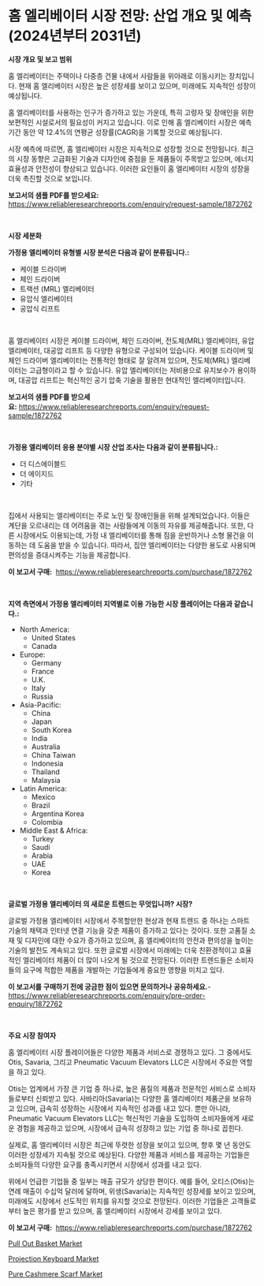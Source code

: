 <p><h1>홈 엘리베이터 시장 전망: 산업 개요 및 예측 (2024년부터 2031년)</h1></p><p><strong>시장 개요 및 보고 범위</strong></p>
<p><p>홈 엘리베이터는 주택이나 다중층 건물 내에서 사람들을 위아래로 이동시키는 장치입니다. 현재 홈 엘리베이터 시장은 높은 성장세를 보이고 있으며, 미래에도 지속적인 성장이 예상됩니다. </p><p>홈 엘리베이터를 사용하는 인구가 증가하고 있는 가운데, 특히 고령자 및 장애인을 위한 보편적인 시설로서의 필요성이 커지고 있습니다. 이로 인해 홈 엘리베이터 시장은 예측 기간 동안 약 12.4%의 연평균 성장률(CAGR)을 기록할 것으로 예상됩니다.</p><p>시장 예측에 따르면, 홈 엘리베이터 시장은 지속적으로 성장할 것으로 전망됩니다. 최근의 시장 동향은 고급화된 기술과 디자인에 중점을 둔 제품들이 주목받고 있으며, 에너지 효율성과 안전성이 향상되고 있습니다. 이러한 요인들이 홈 엘리베이터 시장의 성장을 더욱 촉진할 것으로 보입니다.</p></p>
<p><strong>보고서의 샘플 PDF를 받으세요:</strong> <a href="https://www.reliableresearchreports.com/enquiry/request-sample/1872762">https://www.reliableresearchreports.com/enquiry/request-sample/1872762</a></p>
<p>&nbsp;</p>
<p><strong>시장 세분화</strong></p>
<p><strong>가정용 엘리베이터 유형별 시장 분석은 다음과 같이 분류됩니다.:</strong></p>
<p><ul><li>케이블 드라이버</li><li>체인 드라이버</li><li>트랙션 (MRL) 엘리베이터</li><li>유압식 엘리베이터</li><li>공압식 리프트</li></ul></p>
<p>&nbsp;</p>
<p><p>홈 엘리베이터 시장은 케이블 드라이버, 체인 드라이버, 전도체(MRL) 엘리베이터, 유압 엘리베이터, 대공압 리프트 등 다양한 유형으로 구성되어 있습니다. 케이블 드라이버 및 체인 드라이버 엘리베이터는 전통적인 형태로 잘 알려져 있으며, 전도체(MRL) 엘리베이터는 고급형이라고 할 수 있습니다. 유압 엘리베이터는 저비용으로 유지보수가 용이하며, 대공압 리프트는 혁신적인 공기 압축 기술을 활용한 현대적인 엘리베이터입니다.</p></p>
<p><strong>보고서의 샘플 PDF를 받으세요:</strong>&nbsp;<a href="https://www.reliableresearchreports.com/enquiry/request-sample/1872762">https://www.reliableresearchreports.com/enquiry/request-sample/1872762</a></p>
<p>&nbsp;</p>
<p><strong> 가정용 엘리베이터 응용 분야별 시장 산업 조사는 다음과 같이 분류됩니다.:</strong></p>
<p><ul><li>더 디스에이블드</li><li>더 에이지드</li><li>기타</li></ul></p>
<p>&nbsp;</p>
<p><p>집에서 사용되는 엘리베이터는 주로 노인 및 장애인들을 위해 설계되었습니다. 이들은 계단을 오르내리는 데 어려움을 겪는 사람들에게 이동의 자유를 제공해줍니다. 또한, 다른 시장에서도 이용되는데, 가정 내 엘리베이터를 통해 짐을 운반하거나 소형 물건을 이동하는 데 도움을 받을 수 있습니다. 따라서, 집안 엘리베이터는 다양한 용도로 사용되며 편의성을 증대시켜주는 기능을 제공합니다.</p></p>
<p><strong>이 보고서 구매:</strong>&nbsp; <a href="https://www.reliableresearchreports.com/purchase/1872762">https://www.reliableresearchreports.com/purchase/1872762</a></p>
<p>&nbsp;</p>
<p><strong>지역 측면에서 가정용 엘리베이터 지역별로 이용 가능한 시장 플레이어는 다음과 같습니다.:</strong></p>
<p><ul>
    <li>
        North America:
        <ul>
            <li>United States</li>
            <li>Canada</li>
        </ul>
    </li>
    <li>
        Europe:
        <ul>
            <li>Germany</li>
            <li>France</li>
            <li>U.K.</li>
            <li>Italy</li>
            <li>Russia</li>
        </ul>
    </li>
    <li>
        Asia-Pacific:
        <ul>
            <li>China</li>
            <li>Japan</li>
            <li>South Korea</li>
            <li>India</li>
            <li>Australia</li>
            <li>China Taiwan</li>
            <li>Indonesia</li>
            <li>Thailand</li>
            <li>Malaysia</li>
        </ul>
    </li>
    <li>
        Latin America:
        <ul>
            <li>Mexico</li>
            <li>Brazil</li>
            <li>Argentina Korea</li>
            <li>Colombia</li>
        </ul>
    </li>
    <li>
        Middle East & Africa:
        <ul>
            <li>Turkey</li>
            <li>Saudi</li>
            <li>Arabia</li>
            <li>UAE</li>
            <li>Korea</li>
        </ul>
    </li>
    </ul></p>
<p>&nbsp;</p>
<p><strong>글로벌 가정용 엘리베이터 의 새로운 트렌드는 무엇입니까? 시장?</strong></p>
<p><p>글로벌 가정용 엘리베이터 시장에서 주목할만한 현상과 현재 트렌드 중 하나는 스마트 기술의 채택과 인터넷 연결 기능을 갖춘 제품이 증가하고 있다는 것이다. 또한 고품질 소재 및 디자인에 대한 수요가 증가하고 있으며, 홈 엘리베이터의 안전과 편의성을 높이는 기술의 발전도 계속되고 있다. 또한 글로벌 시장에서 미래에는 더욱 친환경적이고 효율적인 엘리베이터 제품이 더 많이 나오게 될 것으로 전망된다. 이러한 트렌드들은 소비자들의 요구에 적합한 제품을 개발하는 기업들에게 중요한 영향을 미치고 있다.</p></p>
<p><strong>이 보고서를 구매하기 전에 궁금한 점이 있으면 문의하거나 공유하세요.</strong>- <a href="https://www.reliableresearchreports.com/enquiry/pre-order-enquiry/1872762">https://www.reliableresearchreports.com/enquiry/pre-order-enquiry/1872762</a></p>
<p>&nbsp;</p>
<p><strong>주요 시장 참여자</strong></p>
<p><p>홈 엘리베이터 시장 플레이어들은 다양한 제품과 서비스로 경쟁하고 있다. 그 중에서도 Otis, Savaria, 그리고 Pneumatic Vacuum Elevators LLC은 시장에서 주요한 역할을 하고 있다.</p><p>Otis는 업계에서 가장 큰 기업 중 하나로, 높은 품질의 제품과 전문적인 서비스로 소비자들로부터 신뢰받고 있다. 사바리아(Savaria)는 다양한 홈 엘리베이터 제품군을 보유하고 있으며, 급속히 성장하는 시장에서 지속적인 성과를 내고 있다. 뿐만 아니라, Pneumatic Vacuum Elevators LLC는 혁신적인 기술을 도입하여 소비자들에게 새로운 경험을 제공하고 있으며, 시장에서 급속히 성장하고 있는 기업 중 하나로 꼽힌다.</p><p>실제로, 홈 엘리베이터 시장은 최근에 뚜렷한 성장을 보이고 있으며, 향후 몇 년 동안도 이러한 성장세가 지속될 것으로 예상된다. 다양한 제품과 서비스를 제공하는 기업들은 소비자들의 다양한 요구를 충족시키면서 시장에서 성과를 내고 있다.</p><p>위에서 언급한 기업들 중 일부는 매출 규모가 상당한 편이다. 예를 들어, 오티스(Otis)는 연례 매출이 수십억 달러에 달하며, 위생(Savaria)는 지속적인 성장세를 보이고 있으며, 미래에도 시장에서 선도적인 위치를 유지할 것으로 전망된다. 이러한 기업들은 고객들로부터 높은 평가를 받고 있으며, 홈 엘리베이터 시장에서 강세를 보이고 있다.</p></p>
<p><strong>이 보고서 구매:</strong>&nbsp;&nbsp;<a href="https://www.reliableresearchreports.com/purchase/1872762">https://www.reliableresearchreports.com/purchase/1872762</a></p>
<p><p><a href="https://github.com/timeliteaut/Market-Research-Report-List-1/blob/main/pull-out-basket-market.md">Pull Out Basket Market</a></p><p><a href="https://github.com/bobicer/Market-Research-Report-List-2/blob/main/projection-keyboard-market.md">Projection Keyboard Market</a></p><p><a href="https://github.com/seekum/Market-Research-Report-List-1/blob/main/pure-cashmere-scarf-market.md">Pure Cashmere Scarf Market</a></p></p>
